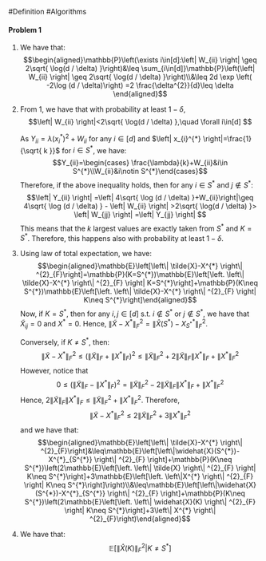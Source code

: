 #Definition #Algorithms 

#### Problem 1
1. We have that: $$\begin{aligned}\mathbb{P}\left(\exists i\in[d]:\left| W_{ii} \right| \geq 2\sqrt{ \log(d / \delta) }\right)&\leq \sum_{i\in[d]}\mathbb{P}\left(\left| W_{ii} \right| \geq 2\sqrt{ \log(d / \delta) }\right)\\&\leq 2d \exp \left( -2\log (d / \delta)\right) =2 \frac{\delta^{2}}{d}\leq \delta \end{aligned}$$
2. From 1, we have that with probability at least $1-\delta$, $$\left| W_{ii} \right|<2\sqrt{ \log(d / \delta) },\quad \forall i\in[d] $$
   
   As $Y_{ii}=\lambda (x_{i}^{*})^{2}+W_{ii}$ for any $i\in[d]$ and $\left| x_{i}^{*} \right|=\frac{1}{\sqrt{ k }}$ for $i\in S^{*}$, we have: $$Y_{ii}=\begin{cases} \frac{\lambda}{k}+W_{ii}&i\in S^{*}\\W_{ii}&i\notin S^{*}\end{cases}$$Therefore, if the above inequality holds, then for any $i\in S^{*}$ and $j\notin S^{*}$: $$\left| Y_{ii} \right| =\left| 4\sqrt{ \log (d / \delta) }+W_{ii}\right|\geq  4\sqrt{ \log (d / \delta) } - \left| W_{ii} \right| >2\sqrt{ \log(d / \delta) }> \left| W_{jj} \right| =\left| Y_{jj} \right|  $$
   This means that the $k$ largest values are exactly taken from $S^{*}$ and $K=S^{*}$. Therefore, this happens also with probability at least $1-\delta$.
3. Using law of total expectation, we have: $$\begin{aligned}\mathbb{E}\left[\left\| \tilde{X}-X^{*} \right\| ^{2}_{F}\right]=\mathbb{P}(K=S^{*})\mathbb{E}\left[\left. \left\| \tilde{X}-X^{*} \right\| ^{2}_{F} \right| K=S^{*}\right]+\mathbb{P}(K\neq S^{*})\mathbb{E}\left[\left. \left\| \tilde{X}-X^{*} \right\| ^{2}_{F} \right| K\neq S^{*}\right]\end{aligned}$$Now, if $K=S^{*}$, then for any $i,j\in[d]$ s.t. $i\notin S^{*}$ or $j\notin S^{*}$, we have that $\tilde{X}_{ij}=0$ and $X^{*}=0$. Hence, $\left\| \tilde{X}-X^{*} \right\| ^2_{F}=\left\| \widehat{X}(S^{*})-X^{*}_{S^{*}} \right\| ^{2}_{F}$.
   
   Conversely, if $K\neq S^{*}$, then: $$\left\| \tilde{X}-X^{*} \right\| ^2_{F}\leq (\left\| \tilde{X} \right\| _{F}+\left\| X^{*} \right\|_{F})^{2}\leq\left\| \tilde{X} \right\| ^{2}_{F}+2\left\| \tilde{X} \right\|_{F} \left\| X^{*} \right\|_{F} + \left\| X^{*} \right\| ^{2}_{F}$$However, notice that $$0\leq (\left\| \tilde{X} \right\| _{F}-\left\| X^{*} \right\|_{F})^{2}=\left\| \tilde{X} \right\| ^{2}_{F}-2\left\| \tilde{X} \right\|_{F} \left\| X^{*} \right\|_{F} + \left\| X^{*} \right\| ^{2}_{F}$$Hence, $2\left\| \tilde{X} \right\|_{F} \left\| X^{*} \right\|_{F}\leq \left\| \tilde{X} \right\| ^{2}_{F} + \left\| X^{*} \right\| ^{2}_{F}$. Therefore, $$\left\| \tilde{X}-X^{*} \right\|^2_{F}\leq 2\left\| \tilde{X} \right\| ^{2}_{F}+3\left\| X^{*} \right\| ^{2}_{F} $$and we have that: $$\begin{aligned}\mathbb{E}\left[\left\| \tilde{X}-X^{*} \right\| ^{2}_{F}\right]&\leq\mathbb{E}\left[\left\|\widehat{X}(S^{*})-X^{*}_{S^{*}} \right\| ^{2}_{F} \right]+\mathbb{P}(K\neq S^{*})\left(2\mathbb{E}\left[\left. \left\| \tilde{X} \right\| ^{2}_{F} \right| K\neq S^{*}\right]+3\mathbb{E}\left[\left. \left\|X^{*} \right\| ^{2}_{F} \right| K\neq S^{*}\right]\right)\\&\leq\mathbb{E}\left[\left\|\widehat{X}(S^{*})-X^{*}_{S^{*}} \right\| ^{2}_{F} \right]+\mathbb{P}(K\neq S^{*})\left(2\mathbb{E}\left[\left. \left\| \widehat{X}(K) \right\| ^{2}_{F} \right| K\neq S^{*}\right]+3\left\| X^{*} \right\| ^{2}_{F}\right)\end{aligned}$$

4. We have that: $$\mathbb{E}\left[ \left. \left\| \widehat{X}(K) \right\| ^{2}_{F} \right| K\neq S^{*} \right] $$